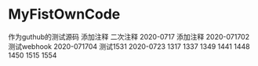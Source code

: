 # MyFistOwnCode
作为guthub的测试源码
添加注释
二次注释
2020-0717 添加注释
2020-071702 测试webhook
2020-071704 测试1531
2020-0723
1317
1337
1349 
1441
1448
1450
1515
1554

